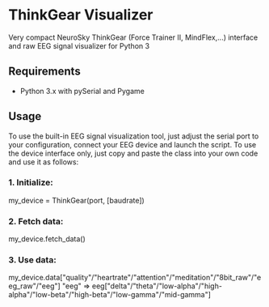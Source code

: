 # ThinkGear Visualizer
Very compact NeuroSky ThinkGear (Force Trainer II, MindFlex,...) interface and raw EEG signal visualizer for Python 3

## Requirements
- Python 3.x with pySerial and Pygame

## Usage
To use the built-in EEG signal visualization tool, just adjust the serial port to your configuration, connect your EEG device and launch the script.
To use the device interface only, just copy and paste the class into your own code and use it as follows:
### 1. Initialize:
 my_device = ThinkGear(port, [baudrate])
### 2. Fetch data:
 my_device.fetch_data()
### 3. Use data:
 my_device.data["quality"/"heartrate"/"attention"/"meditation"/"8bit_raw"/"eeg_raw"/"eeg"]
     "eeg" => eeg["delta"/"theta"/"low-alpha"/"high-alpha"/"low-beta"/"high-beta"/"low-gamma"/"mid-gamma"]
